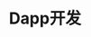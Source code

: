 ---
home: true
heroText: Dapp开发
heroImage: /images/logo.svg
title: Dapp开发
actions: 
  - text: 简介
    link:  /zh/dapp/Introduction
    type: secondary
  - text: UnitDomains库
    link: /zh/dapp/UnitDomainsLib
    type: secondary
  - text: UnitDomains库的使用
    link: /zh/dapp/WorkingWithUnitDomains
    type: secondary
  - text: 域名解析
    link: /zh/dapp/ResolvingNames
    type: secondary
  - text: 域名信息
    link: /zh/dapp/DomainInfos
    type: secondary
    
footer: Copyright © 2022 unit.domains All Rights Reserved.
---